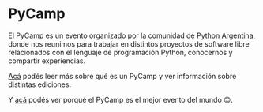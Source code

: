 # PyCamp

El PyCamp es un evento organizado por la comunidad de 
[Python Argentina](https://www.python.org.ar/), donde nos reunimos para
trabajar en distintos proyectos de software libre relacionados con el lenguaje 
de programación Python, conocernos y compartir experiencias.

[Acá](https://wiki.python.org.ar/pycamp/) podés leer más sobre qué es un 
PyCamp y ver información sobre distintas ediciones. 

Y [acá](https://www.youtube.com/watch?v=o1561Xtw9wU) podés ver porqué el PyCamp
es el mejor evento del mundo 😊.
